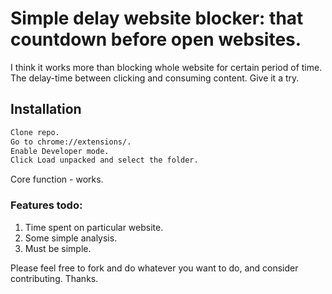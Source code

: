 # Simple delay website blocker: that countdown before open websites.
I think it works more than blocking whole website for certain period of time.
The delay-time between clicking and consuming content. Give it a try. 

## Installation
```sh
Clone repo.
Go to chrome://extensions/.
Enable Developer mode.
Click Load unpacked and select the folder.
```

Core function - works.

### Features todo:
1. Time spent on particular website.
2. Some simple analysis.
3. Must be simple.

Please feel free to fork and do whatever you want to do, and consider contributing.
Thanks.
